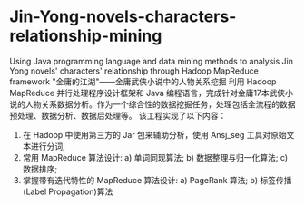 # Jin-Yong-novels-characters-relationship-mining
Using Java programming language and data mining methods to analysis Jin Yong novels' characters' relationship through Hadoop MapReduce framework
"金庸的江湖"——金庸武侠小说中的人物关系挖掘
利用 Hadoop MapReduce 并行处理程序设计框架和 Java 编程语言，完成针对金庸17本武侠小说的人物关系数据分析。作为一个综合性的数据挖掘任务，处理包括全流程的数据预处理、数据分析、数据后处理等。
该工程实现了以下内容：
1. 在 Hadoop 中使用第三方的 Jar 包来辅助分析，使用 Ansj_seg 工具对原始文本进行分词;
2. 常用 MapReduce 算法设计:
a) 单词同现算法;
b) 数据整理与归一化算法; 
c) 数据排序;
3. 掌握带有迭代特性的 MapReduce 算法设计:
a) PageRank 算法;
b) 标签传播(Label Propagation)算法
